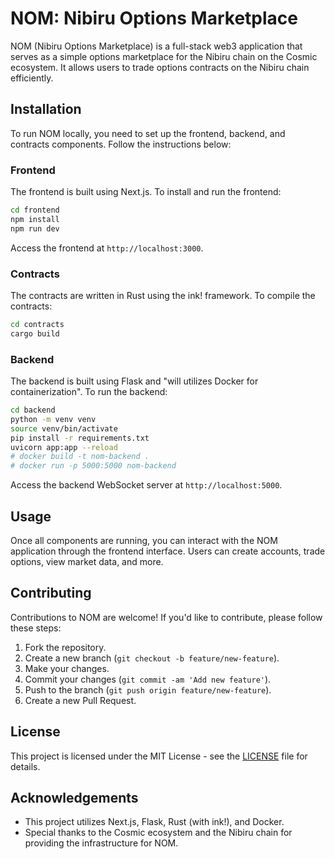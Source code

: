 # NOM: Nibiru Options Marketplace

NOM (Nibiru Options Marketplace) is a full-stack web3 application that serves as a simple options marketplace for the Nibiru chain on the Cosmic ecosystem. It allows users to trade options contracts on the Nibiru chain efficiently.

## Installation

To run NOM locally, you need to set up the frontend, backend, and contracts components. Follow the instructions below:

### Frontend

The frontend is built using Next.js. To install and run the frontend:

```bash
cd frontend
npm install
npm run dev
```

Access the frontend at `http://localhost:3000`.

### Contracts

The contracts are written in Rust using the ink! framework. To compile the contracts:

```bash
cd contracts
cargo build
```

### Backend

The backend is built using Flask and "will utilizes Docker for containerization". To run the backend:

```bash
cd backend
python -m venv venv
source venv/bin/activate
pip install -r requirements.txt
uvicorn app:app --reload
# docker build -t nom-backend .
# docker run -p 5000:5000 nom-backend
```

Access the backend WebSocket server at `http://localhost:5000`.

## Usage

Once all components are running, you can interact with the NOM application through the frontend interface. Users can create accounts, trade options, view market data, and more.

## Contributing

Contributions to NOM are welcome! If you'd like to contribute, please follow these steps:

1. Fork the repository.
2. Create a new branch (`git checkout -b feature/new-feature`).
3. Make your changes.
4. Commit your changes (`git commit -am 'Add new feature'`).
5. Push to the branch (`git push origin feature/new-feature`).
6. Create a new Pull Request.

## License

This project is licensed under the MIT License - see the [LICENSE](LICENSE) file for details.

## Acknowledgements

- This project utilizes Next.js, Flask, Rust (with ink!), and Docker.
- Special thanks to the Cosmic ecosystem and the Nibiru chain for providing the infrastructure for NOM.
